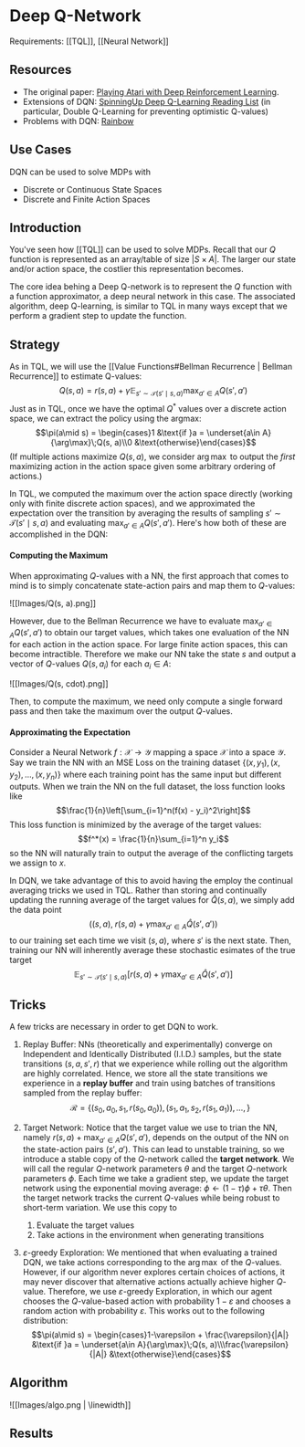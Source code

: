 # Deep Q-Network
Requirements: [[TQL]], [[Neural Network]]
## Resources
- The original paper: [Playing Atari with Deep Reinforcement Learning](https://arxiv.org/abs/1312.5602).
- Extensions of DQN: [SpinningUp Deep Q-Learning Reading List](https://spinningup.openai.com/en/latest/spinningup/keypapers.html#a-deep-q-learning) (in particular, Double Q-Learning for preventing optimistic Q-values)
- Problems with DQN: [Rainbow](https://arxiv.org/abs/1710.02298)

## Use Cases
DQN can be used to solve MDPs with 
- Discrete or Continuous State Spaces
- Discrete and Finite Action Spaces

## Introduction
You've seen how [[TQL]] can be used to solve MDPs. Recall that our $Q$ function is represented as an array/table of size $|S \times A|$. The larger our state and/or action space, the costlier this representation becomes. 

The core idea behing a Deep Q-network is to represent the $Q$ function with a function approximator, a deep neural network in this case. The associated algorithm, deep Q-learning, is similar to TQL in many ways except that we perform a gradient step to update the function.

## Strategy

As in TQL, we will use the [[Value Functions#Bellman Recurrence | Bellman Recurrence]]  to estimate Q-values:
$$Q(s, a) = r(s, a) + \gamma\mathop{\mathbb{E}}_{s' \sim \mathcal{T}(s' \mid s, a)}\max_{a'\in A} Q(s', a')$$
Just as in TQL, once we have the optimal $Q^*$ values over a discrete action space, we can extract the policy using the argmax:
$$\pi(a\mid s) = \begin{cases}1 &\text{if }a = \underset{a\in A}{\arg\max}\;Q(s, a)\\0 &\text{otherwise}\end{cases}$$
(If multiple actions maximize $Q(s, a)$, we consider $\arg\max$ to output the *first* maximizing action in the action space given some arbitrary ordering of actions.)

In TQL, we computed the maximum over the action space directly (working only with finite discrete action spaces), and we approximated the expectation over the transition by averaging the results of sampling $s'\sim \mathcal{T}(s'\mid s,a)$ and evaluating $\max_{a'\in A}Q(s', a')$. Here's how both of these are accomplished in the DQN:

#### Computing the Maximum

When approximating $Q$-values with a NN, the first approach that comes to mind is to simply concatenate state-action pairs and map them to $Q$-values:

![[Images/Q(s, a).png]]

However, due to the Bellman Recurrence we have to evaluate $\max_{a'\in A}Q(s', a')$ to obtain our target values, which takes one evaluation of the NN for each action in the action space. For large finite action spaces, this can become intractible. Therefore we make our NN take the state $s$ and output a vector of $Q$-values $Q(s, a_i)$ for each $a_i\in A$:

![[Images/Q(s, cdot).png]]

Then, to compute the maximum, we need only compute a single forward pass and then take the maximum over the output $Q$-values.

#### Approximating the Expectation
Consider a Neural Network $f: \mathcal{X}\to\mathcal{Y}$ mapping a space $\mathcal{X}$ into a space $\mathcal{Y}$. Say we train the NN with an MSE Loss on the training dataset $\{(x, y_1), (x, y_2), \dots, (x, y_n)\}$ where each training point has the same input but different outputs. When we train the NN on the full dataset, the loss function looks like
$$\frac{1}{n}\left[\sum_{i=1}^n(f(x) - y_i)^2\right]$$
This loss function is minimized by the average of the target values:
$$f^*(x) = \frac{1}{n}\sum_{i=1}^n y_i$$
so the NN will naturally train to output the average of the conflicting targets we assign to $x$.

In DQN, we take advantage of this to avoid having the employ the continual averaging tricks we used in TQL. Rather than storing and continually updating the running average of the target values for $\hat{Q}(s, a)$, we simply add the data point 
$$\left((s, a),\; r(s, a) + \gamma\max_{a'\in A}\hat{Q}(s', a')\right)$$ to our training set each time we visit $(s, a)$, where $s'$ is the next state. Then, training our NN will inherently average these stochastic esimates of the true target
$$\mathop{\mathbb{E}}_{s'\sim\mathcal{T}(s'\mid s, a)}\left[r(s, a) + \gamma\max_{a'\in A} \hat{Q}(s', a')\right]$$

## Tricks
A few tricks are necessary in order to get DQN to work.
1. Replay Buffer: NNs (theoretically and experimentally) converge on Independent and Identically Distributed (I.I.D.) samples, but the state transitions $(s, a, s', r)$ that we experience while rolling out the algorithm are highly correlated. Hence, we store all the state transitions we experience in a **replay buffer** and train using batches of transitions sampled from the replay buffer:
$$\mathcal{R} = \{(s_0, a_0, s_1, r(s_0, a_0)),(s_1, a_1, s_2, r(s_1, a_1)), \dots, \} $$

2. Target Network: Notice that the target value we use to trian the NN, namely $r(s, a) + \max_{a'\in A}Q(s', a')$, depends on the output of the NN on the state-action pairs $(s', a')$. This can lead to unstable training, so we introduce a stable copy of the $Q$-network called the **target network**. We will call the regular $Q$-network parameters $\theta$ and the target $Q$-network parameters $\phi$. Each time we take a gradient step, we update the target network using the exponential moving average: $\phi\leftarrow (1 - \tau)\phi + \tau\theta$. Then the target network tracks the current $Q$-values while being robust to short-term variation. We use this copy to
	1. Evaluate the target values
	2. Take actions in the environment when generating transitions

3. $\varepsilon$-greedy Exploration: We mentioned that when evaluating a trained DQN, we take actions corresponding to the $\arg\max$ of the $Q$-values. However, if our algorithm never explores certain choices of actions, it may never discover that alternative actions actually achieve higher $Q$-value. Therefore, we use $\varepsilon$-greedy Exploration, in which our agent chooses the $Q$-value-based action with probability $1 - \varepsilon$ and chooses a random action with probability $\varepsilon$. This works out to the following distribution:
$$\pi(a\mid s) = \begin{cases}1-\varepsilon + \frac{\varepsilon}{|A|} &\text{if }a = \underset{a\in A}{\arg\max}\;Q(s, a)\\\frac{\varepsilon}{|A|} &\text{otherwise}\end{cases}$$

## Algorithm
![[Images/algo.png | \linewidth]]

## Results


